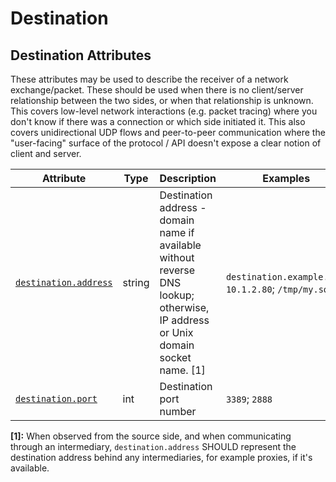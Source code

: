 <!--- Hugo front matter used to generate the website version of this page:
--->

<!-- NOTE: THIS FILE IS AUTOGENERATED. DO NOT EDIT BY HAND. -->
<!-- see templates/registry/markdown/attribute_namespace.md.j2 -->

# Destination

## Destination Attributes

These attributes may be used to describe the receiver of a network exchange/packet. These should be used when there is no client/server relationship between the two sides, or when that relationship is unknown. This covers low-level network interactions (e.g. packet tracing) where you don't know if there was a connection or which side initiated it. This also covers unidirectional UDP flows and peer-to-peer communication where the "user-facing" surface of the protocol / API doesn't expose a clear notion of client and server.

| Attribute                                   | Type   | Description                                                                                                                      | Examples                                               | Stability                                                        |
| ------------------------------------------- | ------ | -------------------------------------------------------------------------------------------------------------------------------- | ------------------------------------------------------ | ---------------------------------------------------------------- |
| <a id="" href="#">`destination.address`</a> | string | Destination address - domain name if available without reverse DNS lookup; otherwise, IP address or Unix domain socket name. [1] | `destination.example.com`; `10.1.2.80`; `/tmp/my.sock` | ![Experimental](https://img.shields.io/badge/-experimental-blue) |
| <a id="" href="#">`destination.port`</a>    | int    | Destination port number                                                                                                          | `3389`; `2888`                                         | ![Experimental](https://img.shields.io/badge/-experimental-blue) |

**[1]:** When observed from the source side, and when communicating through an intermediary, `destination.address` SHOULD represent the destination address behind any intermediaries, for example proxies, if it's available.
